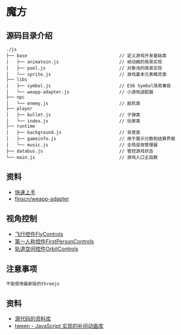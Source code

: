 # 魔方

## 源码目录介绍
```
./js
├── base                                   // 定义游戏开发基础类
│   ├── animatoin.js                       // 帧动画的简易实现
│   ├── pool.js                            // 对象池的简易实现
│   └── sprite.js                          // 游戏基本元素精灵类
├── libs
│   ├── symbol.js                          // ES6 Symbol简易兼容
│   └── weapp-adapter.js                   // 小游戏适配器
├── npc
│   └── enemy.js                           // 敌机类
├── player
│   ├── bullet.js                          // 子弹类
│   └── index.js                           // 玩家类
├── runtime
│   ├── background.js                      // 背景类
│   ├── gameinfo.js                        // 用于展示分数和结算界面
│   └── music.js                           // 全局音效管理器
├── databus.js                             // 管控游戏状态
└── main.js                                // 游戏入口主函数

```



## 资料
- [快速上手](https://developers.weixin.qq.com/minigame/dev/guide/)
- [finscn/weapp-adapter](https://github.com/finscn/weapp-adapter)


## 视角控制
- [飞行控件FlyControls](https://threejs.org/examples/?q=contr#misc_controls_fly)
- [第一人称控件FirstPersonControls](https://threejs.org/examples/?q=cont#misc_controls_pointerlock)
- [轨道空间控件OrbitControls](https://threejs.org/examples/?q=cont#misc_controls_orbit)


## 注意事项
`不能使用最新版的threejs`


## 资料
- [源代码的资料库](https://github.com/newbieYoung/Threejs_rubik/tree/master/lesson/demo2)
- [tween - JavaScript 实现的补间动画库](https://github.com/tweenjs/tween.js)